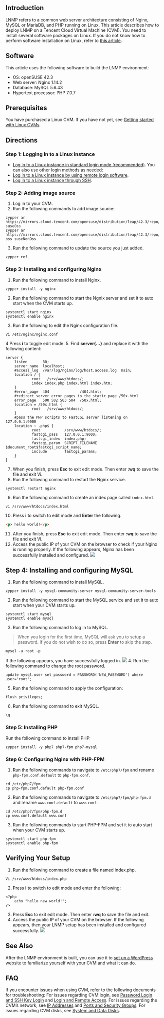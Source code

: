 ## Introduction
LNMP refers to a common web server architecture consisting of Nginx, MySQL or MariaDB, and PHP running on Linux. This article describes how to deploy LNMP on a Tencent Cloud Virtual Machine (CVM).
You need to install several software packages on Linux. If you do not know how to perform software installation on Linux, refer to [this article](https://intl.cloud.tencent.com/document/product/213/2047).

## Software
This article uses the following software to build the LNMP environment:
- OS: openSUSE 42.3
- Web server: Nginx 1.14.2
- Database: MySQL 5.6.43
- Hypertext processor: PHP 7.0.7

##  Prerequisites
You have purchased a Linux CVM. If you have not yet, see [Getting started with Linux CVMs](http://intl.cloud.tencent.com/document/product/213/2936).

## Directions
### Step 1: Logging in to a Linux instance
- [Log in to a Linux instance in standard login mode (recommended)](https://intl.cloud.tencent.com/document/product/213/5436). You can also use other login methods as needed:
- [Log in to a Linux instance by using remote login software](https://intl.cloud.tencent.com/document/product/213/32502).
- [Log in to a Linux instance through SSH](https://intl.cloud.tencent.com/document/product/213/32501).

### Step 2: Adding image source
1. Log in to your CVM.
2. Run the following commands to add image source:
```
zypper ar https://mirrors.cloud.tencent.com/opensuse/distribution/leap/42.3/repo/oss suseOss
zypper ar https://mirrors.cloud.tencent.com/opensuse/distribution/leap/42.3/repo/non-oss suseNonOss
```
3. Run the following command to update the source you just added.
```
zypper ref
```

### Step 3: Installing and configuring Nginx
1. Run the following command to install Nginx.
``` 
zypper install -y nginx
```
2. Run the following command to start the Ngnix server and set it to auto start when the CVM starts up.
```
systemctl start nginx
systemctl enable nginx
```
3. Run the following to edit the Nginx configuration file.
```
Vi /etc/nginx/nginx.conf
```
4 Press **i** to toggle edit mode.
5. Find **server{...}** and replace it with the following content:
```
server {
	listen       80;
	server_name  localhost;
	#access_log  /var/log/nginx/log/host.access.log  main;
	location / {
			root   /srv/www/htdocs/;
			index index.php index.html index.htm;
	}
	#error_page  404              /404.html;
	#redirect server error pages to the static page /50x.html
	error_page   500 502 503 504  /50x.html;
	location = /50x.html {
			root   /srv/www/htdocs/;
	}
	#pass the PHP scripts to FastCGI server listening on 127.0.0.1:9000
    location ~ .php$ {
			root           /srv/www/htdocs/;
			fastcgi_pass   127.0.0.1:9000;
			fastcgi_index  index.php;
			fastcgi_param  SCRIPT_FILENAME  $document_root$fastcgi_script_name;
			include        fastcgi_params;
	}
}
```
7. When you finish, press **Esc** to exit edit mode. Then enter **:wq** to save the file and exit Vi.
8. Run the following command to restart the Nginx service.
```
systemctl restart nginx
```
9. Run the following command to create an index page called `index.html`.
```
vi /srv/www/htdocs/index.html
```
10. Press **i** to switch to edit mode and **Enter** the following.
```html
<p> hello world!</p>
```
11. After you finish, press **Esc** to exit edit mode. Then enter **:wq** to save the file and exit Vi.
12. Access the public IP of your CVM on the browser to check if your Nginx is running properly.
If the following appears, Nginx has been successfully installed and configured.
![](https://main.qcloudimg.com/raw/df09d1fe6baed50cebd89ef7402db4b2.png)

## Step 4: Installing and configuring MySQL
1. Run the following command to install MySQL.
```
zypper install -y mysql-community-server mysql-community-server-tools
```
2. Run the following command to start the MySQL service and set it to auto start when your CVM starts up.
```
systemctl start mysql 
systemctl enable mysql
```
3. Run the following command to log in to MySQL.
> When you login for the first time, MySQL will ask you to setup a password. If you do not wish to do so, press **Enter** to skip the step.
>
```
mysql -u root -p
```
If the following appears, you have successfully logged in.
![](https://main.qcloudimg.com/raw/1e9daf876fb08c70674789865688f695.png)
4. Run the following command to change the root password.
```
update mysql.user set password = PASSWORD('NEW_PASSWORD') where user='root';
```
5. Run the following command to apply the configuration:
```
flush privileges;
```
6. Run the following command to exit MySQL.
```
\q
```

### Step 5: Installing PHP
Run the following command to install PHP:
```
zypper install -y php7 php7-fpm php7-mysql
```

### Step 6: Configuring Nginx with PHP-FPM
1. Run the following commands to navigate to `/etc/php7/fpm` and rename `php-fpm.conf.default` to `php-fpm.conf`.
```
cd /etc/php7/fpm
cp php-fpm.conf.default php-fpm.conf
``` 
2. Run the following commands to navigate to `/etc/php7/fpm/php-fpm.d` and rename `www.conf.default` to `www.conf`.
```
cd /etc/php7/fpm/php-fpm.d
cp www.conf.default www.conf
```
3. Run the following commands to start PHP-FPM and set it to auto start when your CVM starts up.
```
systemctl start php-fpm
systemctl enable php-fpm
```

## Verifying Your Setup
1. Run the following command to create a file named index.php.
```
Vi /srv/www/htdocs/index.php
```
2. Press **i** to switch to edit mode and enter the following:
```
<?php
	echo "hello new world!";
?>
```
3. Press **Esc** to exit edit mode. Then enter **:wq** to save the file and exit.
4. Access the public IP of your CVM on the browser.
If the following appears, then your LNMP setup has been installed and configured successfully.
![](https://main.qcloudimg.com/raw/0adc6168e7407931c597228520b35413.png)

## See Also
After the LNMP environment is built, you can use it to [set up a WordPress website](https://intl.cloud.tencent.com/document/product/213/8044) to familiarize yourself with your CVM and what it can do.

## FAQ
If you encounter issues when using CVM, refer to the following documents for troubleshooting:
For issues regarding CVM login, see [Password Login and SSH Key Login](https://intl.cloud.tencent.com/document/product/213/18120) and [Login and Remote Access](https://intl.cloud.tencent.com/document/product/213/17278).
For issues regarding the CVM’s network, see [IP Addresses](https://intl.cloud.tencent.com/document/product/213/17285) and [Ports and Security Groups](https://intl.cloud.tencent.com/document/product/213/2502).
For issues regarding CVM disks, see [System and Data Disks](https://intl.cloud.tencent.com/document/product/213/17351).



